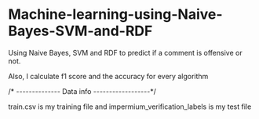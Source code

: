# Machine-learning-using-Naive-Bayes-SVM-and-RDF

Using Naive Bayes, SVM and RDF to predict if a comment is offensive or not.

Also, I calculate f1 score and the accuracy for every algorithm




/* -------------- Data info ------------------*/


train.csv is my training file and impermium_verification_labels is my test file

